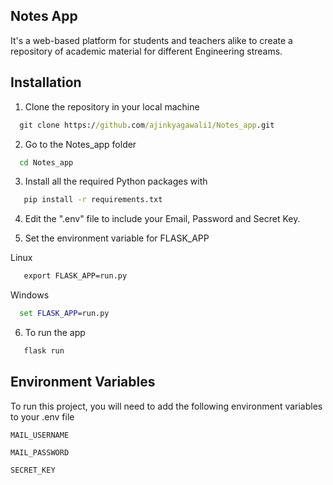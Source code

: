 
## Notes App

It's a web-based platform for students and teachers alike to create a repository of academic material for different Engineering streams.


## Installation

1. Clone the repository in your local machine

```cmd
  git clone https://github.com/ajinkyagawali1/Notes_app.git
 ```
2. Go to the Notes_app folder
    
```cmd
  cd Notes_app
 ```
3. Install all the required Python packages with

 ```cmd
    pip install -r requirements.txt
 ```
4. Edit the ".env" file to include your Email, Password and Secret Key.

5. Set the environment variable for FLASK_APP

 Linux 

 ```cmd
    export FLASK_APP=run.py
 ``` 

 Windows

  ```cmd
    set FLASK_APP=run.py
 ```
6. To run the app 

 ```cmd
    flask run
 ```

## Environment Variables

To run this project, you will need to add the following environment variables to your .env file

`MAIL_USERNAME`

`MAIL_PASSWORD`

`SECRET_KEY`     

